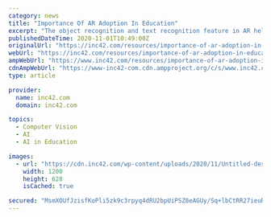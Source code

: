 ```yaml
---
category: news
title: "Importance Of AR Adoption In Education"
excerpt: "The object recognition and text recognition feature in AR help teachers to overlay information, visuals, and different forms of content on an ordinary chalkboard Augmented reality in education ..."
publishedDateTime: 2020-11-01T10:49:00Z
originalUrl: "https://inc42.com/resources/importance-of-ar-adoption-in-education/"
webUrl: "https://inc42.com/resources/importance-of-ar-adoption-in-education/"
ampWebUrl: "https://www.inc42.com/resources/importance-of-ar-adoption-in-education/amp/"
cdnAmpWebUrl: "https://www-inc42-com.cdn.ampproject.org/c/s/www.inc42.com/resources/importance-of-ar-adoption-in-education/amp/"
type: article

provider:
  name: inc42.com
  domain: inc42.com

topics:
  - Computer Vision
  - AI
  - AI in Education

images:
  - url: "https://cdn.inc42.com/wp-content/uploads/2020/11/Untitled-design-2020-11-01T114655.545.jpg"
    width: 1200
    height: 628
    isCached: true

secured: "MsmXOUfJzisfKoPli5zk9c3rpyq4dRU2bpUiPSZ8eAGUy/Sq+lbCtRR27ieuRx9GvZ1GHUTEfIRKFf+xbjPpGqNNWpFU9mEY7WumHQZUobX6d+zOIV7HAzcvS5EoMAyHPw0YsBj2IBtw0jtF2+T/CBK5Be0Qs9hMxQ4oLCftHyAlkUbR2P7lcj78vrxQ14feQM+jM+sPSR0YpVg0a2YX37z7JmMk2YXMl0mvZd4I6POmk25NMFtZrx2zGxxaQ/b6ezi1yV/nmGL7eV2AZyvVvqVy+5dMruARTqSU6qxqPJDQeo9F55+xnc2fD2M7XL74H2mDYPcY+//KvRvUiwbrn9+coLf6IfF8KIaacLXclAs=;BPQh/csZ2k+Eg3ibdCkabA=="
---
```


